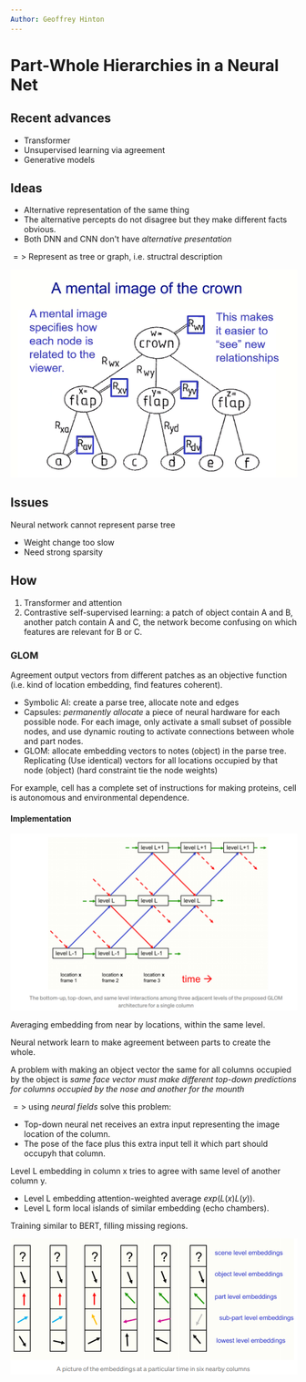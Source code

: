 ```yaml
---
Author: Geoffrey Hinton
---
```

# Part-Whole Hierarchies in a Neural Net

## Recent advances

* Transformer
* Unsupervised learning via agreement
* Generative models

## Ideas

* Alternative representation of the same thing
* The alternative percepts do not disagree but they make different facts obvious.
* Both DNN and CNN don't have _alternative presentation_

$=>$ Represent as tree or graph, i.e. structral description

![part-of-whole](2021-04-16-15-06-09.png)

## Issues

Neural network cannot represent parse tree

* Weight change too slow
* Need strong sparsity

## How

1. Transformer and attention
2. Contrastive self-supervised learning: a patch of object contain A and B, another patch contain A and C, the network become confusing on which features are relevant for B or C.

### GLOM

Agreement output vectors from different patches as an objective function (i.e. kind of location embedding, find features coherent).

* Symbolic AI: create a parse tree, allocate note and edges
* Capsules: _permanently allocate_ a piece of neural hardware for each possible node. For each image, only activate a small subset of possible nodes, and use dynamic routing to activate connections between whole and part nodes.
* GLOM: allocate embedding vectors to notes (object) in the parse tree. Replicating (Use identical) vectors for all locations occupied by that node (object) (hard constraint tie the node weights)

For example, cell has a complete set of instructions for making proteins, cell is autonomous and environmental dependence.

#### Implementation

![inference](2021-04-16-18-20-14.png)

Averaging embedding from near by locations, within the same level.

Neural network learn to make agreement between parts to create the whole.

A problem with making an object vector the same for all columns occupied by the object is _same face vector must make different top-down predictions for columns occupied by the nose and another for the mounth_

$=>$ using _neural fields_ solve this problem:

* Top-down neural net receives an extra input representing the image location of the column.
* The pose of the face plus this extra input tell it which part should occupyh that column.

Level L embedding in column x tries to agree with same level of another column y.

* Level L embedding attention-weighted average $exp(L(x)L(y))$.
* Level L form local islands of similar embedding (echo chambers).

Training similar to BERT, filling missing regions.

![POW_embedding](2021-04-16-18-19-04.png)
